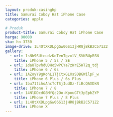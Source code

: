 ```yaml
---
layout: produk-casinghp
title: Samurai Coboy Hat iPhone Case
categories: apple

# Produk
product-title: Samurai Coboy Hat iPhone Case
harga: 90000
sku: hn-3730
image-drive: 1L4OtXKDLpgGw06S13jHR8jBkB2C571Z2
gallery:
  - url: 1sNh9SUtcudzKoTenTgzxlV_SVKBUpBSN
    title: iPhone 5 / 5s / SE
  - url: 1daUTpvhdUDHo5wPCYa7zWrE5WT2q_tdj
    title: iPhone 6 / 6s
  - url: 1AZoyY9gKohL1TjCtxGLXsSDBGWilpF_w
    title: iPhone 6 Plus / 6s Plus
  - url: 1bu71tihoAhcTcTSjIudDz-fiBcQAXDkN
    title: iPhone 7 / 8
  - url: 14NlDDcdO8MfQc2Oo-KpouGTt3pEpbZYP
    title: iPhone 7 Plus / 8 Plus
  - url: 1L4OtXKDLpgGw06S13jHR8jBkB2C571Z2
    title: iPhone X
---
```

